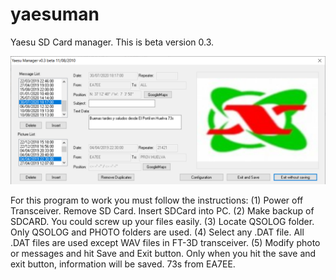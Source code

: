 # yaesuman
Yaesu SD Card manager. This is beta version 0.3.

![Alt text](yaesuman.png?raw=true "Main Window")

For this program to work you must follow the instructions:
  (1) Power off Transceiver. Remove SD Card. Insert SDCard into PC.
  (2) Make backup of SDCARD. You could screw up your files easily.
  (3) Locate QSOLOG folder. Only QSOLOG and PHOTO folders are used.
  (4) Select any .DAT file. All .DAT files are used except WAV files in FT-3D transceiver.
  (5) Modify photo or messages and hit Save and Exit button.
      Only when you hit the save and exit button, information will be saved.
73s from EA7EE.
